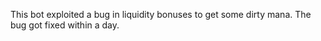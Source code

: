 This bot exploited a bug in liquidity bonuses to get some dirty mana. The bug got fixed within a day.